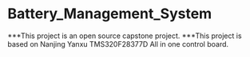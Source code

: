 # Battery_Management_System

***This project is an open source capstone project.
***This project is based on Nanjing Yanxu TMS320F28377D All in one control board.
